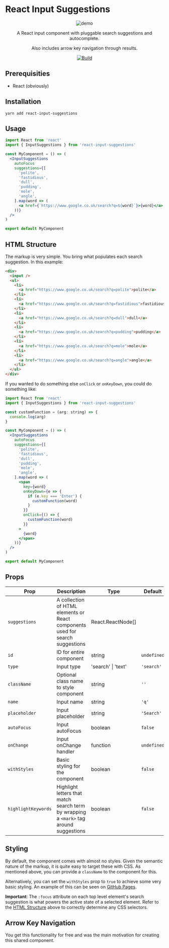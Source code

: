 # React Input Suggestions

<div align="center">
  <img src="https://raw.githubusercontent.com/adhamu/react-input-suggestions/main/demo.png" alt="demo"/>

A React input component with pluggable search suggestions and autocomplete.

Also includes arrow key navigation through results.

[![Build](https://github.com/adhamu/react-input-suggestions/actions/workflows/ci.yml/badge.svg?branch=main)](https://github.com/adhamu/react-search-suggestions/actions)

</div>

## Prerequisities

- React (obviously)

## Installation

```shell
yarn add react-input-suggestions
```

## Usage

```jsx
import React from 'react'
import { InputSuggestions } from 'react-input-suggestions'

const MyComponent = () => (
  <InputSuggestions
    autoFocus
    suggestions={[
      'polite',
      'fastidious',
      'dull',
      'pudding',
      'mole',
      'angle',
    ].map(word => (
      <a href={`https://www.google.co.uk/search?q=${word}`}>{word}</a>
    ))}
  />
)

export default MyComponent
```

## HTML Structure

The markup is very simple. You bring what populates each search suggestion. In this example:

```html
<div>
  <input />
  <ul>
    <li>
      <a href="https://www.google.co.uk/search?q=polite">polite</a>
    </li>
    <li>
      <a href="https://www.google.co.uk/search?q=fastidious">fastidious</a>
    </li>
    <li>
      <a href="https://www.google.co.uk/search?q=dull">dull</a>
    </li>
    <li>
      <a href="https://www.google.co.uk/search?q=pudding">pudding</a>
    </li>
    <li>
      <a href="https://www.google.co.uk/search?q=mole">mole</a>
    </li>
    <li>
      <a href="https://www.google.co.uk/search?q=angle">angle</a>
    </li>
  </ul>
</div>
```

If you wanted to do something else `onClick` or `onKeyDown`, you could do something like:

```jsx
import React from 'react'
import { InputSuggestions } from 'react-input-suggestions'

const customFunction = (arg: string) => {
  console.log(arg)
}

const MyComponent = () => (
  <InputSuggestions
    autoFocus
    suggestions={[
      'polite',
      'fastidious',
      'dull',
      'pudding',
      'mole',
      'angle',
    ].map(word => (
      <span
        key={word}
        onKeyDown={e => {
          if (e.key === 'Enter') {
            customFunction(word)
          }
        }}
        onClick={() => {
          customFunction(word)
        }}
      >
        {word}
      </span>
    ))}
  />
)

export default MyComponent
```

## Props

| Prop                | Description                                                                            | Type               | Default     | Required? |
| ------------------- | -------------------------------------------------------------------------------------- | ------------------ | ----------- | --------- |
| `suggestions`       | A collection of HTML elements or React components used for search suggestions          | React.ReactNode[]  |             | Y         |
| `id`                | ID for entire component                                                                | string             | `undefined` | N         |
| `type`              | Input type                                                                             | 'search' \| 'text' | `'search'`  | N         |
| `className`         | Optional class name to style component                                                 | string             | `''`        | N         |
| `name`              | Input name                                                                             | string             | `'q'`       | N         |
| `placeholder`       | Input placeholder                                                                      | string             | `'Search'`  | N         |
| `autoFocus`         | Input autoFocus                                                                        | boolean            | `false`     | N         |
| `onChange`          | Input onChange handler                                                                 | function           | `undefined` | N         |
| `withStyles`        | Basic styling for the component                                                        | boolean            | `false`     | N         |
| `highlightKeywords` | Highlight letters that match search term by wrapping a `<mark>` tag around suggestions | boolean            | `false`     | N         |

## Styling

By default, the component comes with almost no styles. Given the semantic nature of the markup, it is quite easy to target these with CSS. As mentioned above, you can provide a `className` to the component for this.

Alternatively, you can set the `withStyles` prop to `true` to achieve some very basic styling. An example of this can be seen on [GitHub Pages](http://adhamu.github.io/react-input-suggestions/).

**Important**: The `:focus` attribute on each top level element's search suggestion is what powers the active state of a selected element. Refer to the [HTML Structure](#html-structure) above to correctly determine any CSS selectors.

## Arrow Key Navigation

You get this functionality for free and was the main motivation for creating this shared component.
